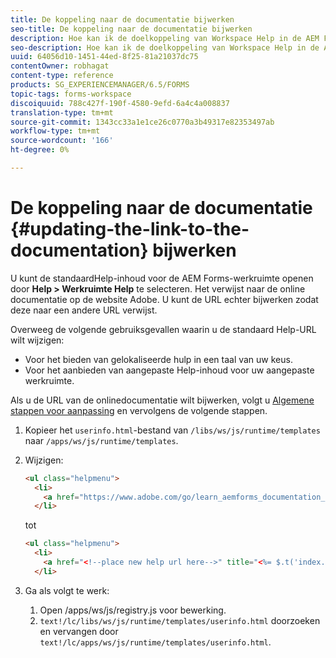 ```yaml
---
title: De koppeling naar de documentatie bijwerken
seo-title: De koppeling naar de documentatie bijwerken
description: Hoe kan ik de doelkoppeling van Workspace Help in de AEM Forms-werkruimte bijwerken zodat deze naar de koppeling voor aangepaste documentatie verwijst.
seo-description: Hoe kan ik de doelkoppeling van Workspace Help in de AEM Forms-werkruimte bijwerken zodat deze naar de koppeling voor aangepaste documentatie verwijst.
uuid: 64056d10-1451-44ed-8f25-81a21037dc75
contentOwner: robhagat
content-type: reference
products: SG_EXPERIENCEMANAGER/6.5/FORMS
topic-tags: forms-workspace
discoiquuid: 788c427f-190f-4580-9efd-6a4c4a008837
translation-type: tm+mt
source-git-commit: 1343cc33a1e1ce26c0770a3b49317e82353497ab
workflow-type: tm+mt
source-wordcount: '166'
ht-degree: 0%

---
```



# De koppeling naar de documentatie {#updating-the-link-to-the-documentation} bijwerken

U kunt de standaardHelp-inhoud voor de AEM Forms-werkruimte openen door **Help > Werkruimte Help** te selecteren. Het verwijst naar de online documentatie op de website Adobe. U kunt de URL echter bijwerken zodat deze naar een andere URL verwijst.

Overweeg de volgende gebruiksgevallen waarin u de standaard Help-URL wilt wijzigen:

* Voor het bieden van gelokaliseerde hulp in een taal van uw keus.
* Voor het aanbieden van aangepaste Help-inhoud voor uw aangepaste werkruimte.

Als u de URL van de onlinedocumentatie wilt bijwerken, volgt u [Algemene stappen voor aanpassing](/help/forms/using/generic-steps-html-workspace-customization.md) en vervolgens de volgende stappen.

1. Kopieer het `userinfo.html`-bestand van `/libs/ws/js/runtime/templates` naar `/apps/ws/js/runtime/templates`.
1. Wijzigen:

   ```html
   <ul class="helpmenu">
     <li>
       <a href="https://www.adobe.com/go/learn_aemforms_documentation_63" title="<%= $.t('index.header.dropdown.WorkspaceHelp')%>" target="_blank"><%= $.t('index.header.dropdown.WorkspaceHelp')%></a>
     </li>
   ```

   tot

   ```html
   <ul class="helpmenu">
     <li>
       <a href="<!--place new help url here-->" title="<%= $.t('index.header.dropdown.WorkspaceHelp')%>" target="_blank"><%= $.t('index.header.dropdown.WorkspaceHelp')%></a>
     </li>
   ```

1. Ga als volgt te werk:

   1. Open /apps/ws/js/registry.js voor bewerking.
   1. `text!/lc/libs/ws/js/runtime/templates/userinfo.html` doorzoeken en vervangen door `text!/lc/apps/ws/js/runtime/templates/userinfo.html`.
